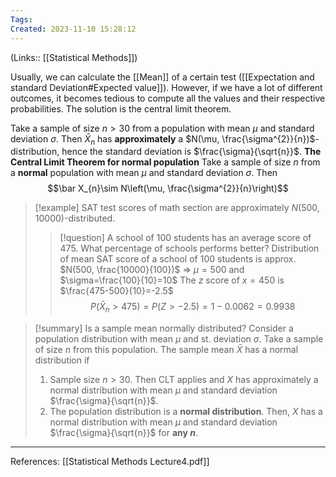 ```yaml
---
Tags: 
Created: 2023-11-10 15:28:12
---
```

(Links:: [[Statistical Methods]])

Usually, we can calculate the [[Mean]] of a certain test ([[Expectation and standard Deviation#Expected value]]). However, if we have a lot of different outcomes, it becomes tedious to compute all the values and their respective probabilities. The solution is the central limit theorem.

Take a sample of size $n > 30$ from a population with mean $\mu$ and standard deviation $\sigma$. Then $\bar X_{n}$ has **approximately** a $N(\mu, \frac{\sigma^{2}}{n})$-distribution, hence the standard deviation is $\frac{\sigma}{\sqrt{n}}$.
**The Central Limit Theorem for normal population**
Take a sample of size $n$ from a **normal** population with mean $\mu$ and standard deviation $\sigma$. Then $$\bar X_{n}\sim N\left(\mu, \frac{\sigma^{2}}{n}\right)$$

> [!example] SAT test scores of math section are approximately $N(500,10000)$-distributed.
> > [!question] A school of 100 students has an average score of 475. What percentage of schools performs better?
> > Distribution of mean SAT score of a school of 100 students is approx. $N(500, \frac{10000}{100})$
> > => $\mu=500$  and $\sigma=\frac{100}{10}=10$
> > The $z$ score of $x=450$ is $\frac{475-500}{10}=-2.5$
> > $$P(\bar X_{n}>475)=P(Z>-2.5)=1-0.0062=0.9938$$

> [!summary] Is a sample mean normally distributed?
> Consider a population distribution with mean $\mu$  and st. deviation $\sigma$. Take a sample of size $n$ from this population. The sample mean $\bar X$ has a normal distribution if 
> 1. Sample size $n > 30$. Then CLT applies and $X$ has approximately a normal distribution with mean $\mu$  and standard deviation $\frac{\sigma}{\sqrt{n}}$. 
> 2. The population distribution is a **normal distribution**. Then, $X$ has a normal distribution with mean $\mu$  and standard deviation $\frac{\sigma}{\sqrt{n}}$ for **any $n$**.

---
References: [[Statistical Methods Lecture4.pdf]]